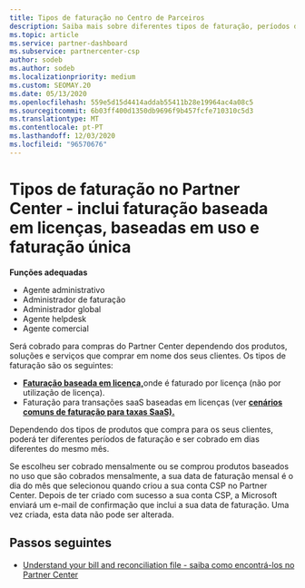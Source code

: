 ```yaml
---
title: Tipos de faturação no Centro de Parceiros
description: Saiba mais sobre diferentes tipos de faturação, períodos de faturação e datas de faturação que poderá ver no Partner Center.
ms.topic: article
ms.service: partner-dashboard
ms.subservice: partnercenter-csp
author: sodeb
ms.author: sodeb
ms.localizationpriority: medium
ms.custom: SEOMAY.20
ms.date: 05/13/2020
ms.openlocfilehash: 559e5d15d4414addab55411b28e19964ac4a08c5
ms.sourcegitcommit: 6b03ff400d1350db9696f9b457fcfe710310c5d3
ms.translationtype: MT
ms.contentlocale: pt-PT
ms.lasthandoff: 12/03/2020
ms.locfileid: "96570676"
---
```

# <a name="types-of-billing-in-partner-center---includes-license-based-usage-based-and-one-time-billing"></a>Tipos de faturação no Partner Center - inclui faturação baseada em licenças, baseadas em uso e faturação única

**Funções adequadas**

- Agente administrativo
- Administrador de faturação
- Administrador global
- Agente helpdesk
- Agente comercial

Será cobrado para compras do Partner Center dependendo dos produtos, soluções e serviços que comprar em nome dos seus clientes. Os tipos de faturação são os seguintes:

- [**Faturação baseada em licença,**](license-based-billing.md)onde é faturado por licença (não por utilização de licença).
- Faturação para transações saaS baseadas em licenças (ver [**cenários comuns de faturação para taxas SaaS).**](common-billing-scenarios-saas.md)

Dependendo dos tipos de produtos que compra para os seus clientes, poderá ter diferentes períodos de faturação e ser cobrado em dias diferentes do mesmo mês.

Se escolheu ser cobrado mensalmente ou se comprou produtos baseados no uso que são cobrados mensalmente, a sua data de faturação mensal é o dia do mês que selecionou quando criou a sua conta CSP no Partner Center. Depois de ter criado com sucesso a sua conta CSP, a Microsoft enviará um e-mail de confirmação que inclui a sua data de faturação. Uma vez criada, esta data não pode ser alterada.

## <a name="next-steps"></a>Passos seguintes

- [Understand your bill and reconciliation file - saiba como encontrá-los no Partner Center](read-your-bill.md)